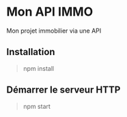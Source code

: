 # Mon API IMMO

Mon projet immobilier via une API


## Installation
> npm install

## Démarrer le serveur HTTP
> npm start